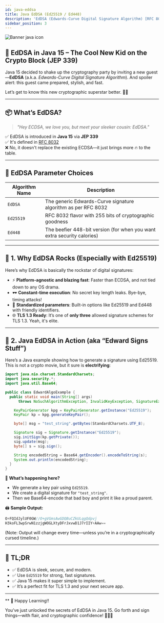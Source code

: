 ```yaml
---
id: java-eddsa
title: Java EdDSA (Ed25519 / Ed448)
description: 'EdDSA (Edwards-Curve Digital Signature Algorithm) [RFC 8032] is another additional digital signature scheme added in Java 15 thorough JEP 339.'
sidebar_position: 3
---
```

![Banner java icon](@site/static/img/kits/java/banner-java-icon.png)

## 🔐 EdDSA in Java 15 – The Cool New Kid on the Crypto Block (JEP 339)

Java 15 decided to shake up the cryptography party by inviting a new guest—**EdDSA** (a.k.a. *Edwards-Curve Digital Signature Algorithm*). And spoiler alert: this guest came prepared, stylish, and fast.

Let’s get to know this new cryptographic superstar better. 🎩✨

---

## 📦 What’s EdDSA?

> *"Hey ECDSA, we love you, but meet your sleeker cousin: EdDSA."*

✅ EdDSA is introduced in **Java 15** via **JEP 339**  
✅ It's defined in [RFC 8032](https://datatracker.ietf.org/doc/html/rfc8032)  
❌ No, it doesn't replace the existing ECDSA—it just brings more 🔥 to the table.

---

## 🔢 EdDSA Parameter Choices

| Algorithm Name | Description |
|----------------|-------------|
| `EdDSA`        | The generic Edwards-Curve signature algorithm as per RFC 8032 |
| `Ed25519`      | RFC 8032 flavor with 255 bits of cryptographic goodness |
| `Ed448`        | The beefier 448-bit version (for when you want extra security calories) |

---

## 🚀 1. Why EdDSA Rocks (Especially with Ed25519)

Here’s why EdDSA is basically the rockstar of digital signatures:

- ⚡ **Platform-agnostic and blazing fast**: Faster than ECDSA, and not tied down to any OS drama.
- 🕶️ **Constant-time execution**: No secret key length leaks. Bye-bye, timing attacks!
- 🧩 **Standardized parameters**: Built-in options like Ed25519 and Ed448 with friendly identifiers.
- 🌐 **TLS 1.3 Ready**: It’s one of **only three** allowed signature schemes for TLS 1.3. Yeah, it's elite.

---

## 🧪 2. Java EdDSA in Action (aka “Edward Signs Stuff”)

Here’s a Java example showing how to generate a signature using Ed25519.  
This is not a crypto movie, but it sure is **electrifying**:

```java
import java.nio.charset.StandardCharsets;
import java.security.*;
import java.util.Base64;

public class EdwardAlgoExample {
  public static void main(String[] args)
      throws NoSuchAlgorithmException, InvalidKeyException, SignatureException {

    KeyPairGenerator kpg = KeyPairGenerator.getInstance("Ed25519");
    KeyPair kp = kpg.generateKeyPair();

    byte[] msg = "test_string".getBytes(StandardCharsets.UTF_8);

    Signature sig = Signature.getInstance("Ed25519");
    sig.initSign(kp.getPrivate());
    sig.update(msg);
    byte[] s = sig.sign();

    String encodedString = Base64.getEncoder().encodeToString(s);
    System.out.println(encodedString);
  }
}
````

🔐 **What’s happening here?**

- We generate a key pair using `Ed25519`.
- We create a digital signature for `"test_string"`.
- Then we Base64-encode that bad boy and print it like a proud parent.

🖨️ **Sample Output:**

```java
O+FQIdJylUF0GW//O+gVGmsAwGDQBuCZkULqgQdpvj
H3koFL3wpSrwN1zzjgWOGLXtyDFrJxvwD1J7rIIY+AAw==
```

(Note: Output will change every time—unless you’re in a cryptographically cursed timeline.)

---

## 🧠 TL;DR

- ✅ EdDSA is sleek, secure, and modern.
- ✅ Use `Ed25519` for strong, fast signatures.
- ✅ Java 15 makes it super simple to implement.
- ✅ It’s a perfect fit for TLS 1.3 and your next secure app.

---

** 🎉 Happy Learning!!

You’ve just unlocked the secrets of EdDSA in Java 15. Go forth and sign things—with flair, and cryptographic confidence! 💼🕵️‍♂️
